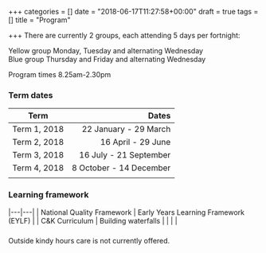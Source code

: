 +++
categories = []
date = "2018-06-17T11:27:58+00:00"
draft = true
tags = []
title = "Program"

+++
There are currently 2 groups, each attending 5 days per fortnight:

Yellow group	Monday, Tuesday and alternating Wednesday  
Blue group	Thursday and Friday and alternating Wednesday

Program times	8.25am-2.30pm

### Term dates
| Term | Dates |
| --- | ---: |
| Term 1, 2018 | 22 January - 29 March |
| Term 2, 2018 | 16 April - 29 June |
| Term 3, 2018 | 16 July - 21 September |
| Term 4, 2018 | 8 October - 14 December |
|   |   |

### 
### Learning framework

|---|---|
| National Quality Framework | Early Years Learning Framework (EYLF) |
| C&K Curriculum | Building waterfalls |
|   |   |

### 
Outside kindy hours care is not currently offered.